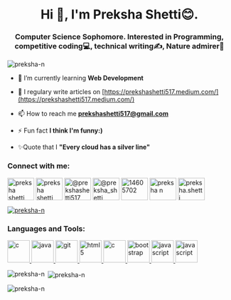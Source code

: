 <h1 align="center">Hi 👋, I'm Preksha Shetti😊.</h1>
<h3 align="center">Computer Science Sophomore. Interested in Programming, competitive coding💻, technical writing✍, Nature admirer🌱</h3>

<p align="left"> <img src="https://komarev.com/ghpvc/?username=preksha-n&label=Profile%20views&color=0e75b6&style=flat" alt="preksha-n" /> </p>


- 🌱 I’m currently learning **Web Development**

- 📝 I regulary write articles on [https://prekshashetti517.medium.com/](https://prekshashetti517.medium.com/)

- 📫 How to reach me **prekshashetti517@gmail.com**

- ⚡ Fun fact **I think I'm funny:)**

- ✨Quote that I  **"Every cloud has a silver line"**

<h3 align="left">Connect with me:</h3>
<p align="left">
 
<a href="https://www.linkedin.com/in/prekshashetti8/" target="_blank"><img align="center" src="![image](https://user-images.githubusercontent.com/71238045/111417695-66dc4100-870c-11eb-848a-f64176afa79c.png)" alt="preksha shetti" height="50" width="60" /></a>
<a href="https://hashnode.com/@Preksha" target="_blank"><img align="center" src="https://cdn.hashnode.com/res/hashnode/image/upload/v1611902473383/CDyAuTy75.png?auto=compress" alt="preksha shetti" height="50" width="60" /></a>
<a href="https://medium.com/@prekshashetti517" target="_blank"><img align="center" src="https://cdn.jsdelivr.net/npm/simple-icons@3.0.1/icons/medium.svg" alt="@prekshashetti517" height="50" width="60" /></a>
<a href="https://twitter.com/@preksha_shetti" target="_blank"><img align="center" src="https://cdn.jsdelivr.net/npm/simple-icons@3.0.1/icons/twitter.svg" alt="@preksha_shetti" height="50" width="60" /></a>
<a href="https://stackoverflow.com/users/14605702" target="_blank"><img align="center" src="https://cdn.jsdelivr.net/npm/simple-icons@3.0.1/icons/stackoverflow.svg" alt="14605702" height="50" width="60" /></a>
<a href="https://www.facebook.com/preksha.shetti/" target="_blank"><img align="center" src="https://cdn.jsdelivr.net/npm/simple-icons@3.0.1/icons/facebook.svg" alt="preksha n" height="50" width="60" /></a>
<a href="https://www.instagram.com/preksha.shetti/" target="_blank"><img align="center" src="https://cdn.jsdelivr.net/npm/simple-icons@3.0.1/icons/instagram.svg" alt="preksha.shetti" height="50" width="60" /></a>

<p align="left"> <a href="https://github.com/ryo-ma/github-profile-trophy"><img src="https://github-profile-trophy.vercel.app/?username=preksha-n" alt="preksha-n" /></a> </p>



<h3 align="left">Languages and Tools:</h3>
<p align="left"><!--C--> <a href="https://www.javatpoint.com/c-programming-language-tutorial" target="_blank"> <img src="https://cdn.iconscout.com/icon/free/png-512/c-programming-569564.png" alt="c" width="50" height="50"/> </a>
 <!--Java--><a href="https://www.java.com" target="_blank"> <img src="https://i.pinimg.com/originals/f1/ea/a7/f1eaa7278f64e27128e062a3de918265.png" alt="java" width="50" height="50"/> </a> 
 <!--Git--><a href="https://git-scm.com/" target="_blank"> <img src="https://www.vectorlogo.zone/logos/git-scm/git-scm-icon.svg" alt="git" width="50" height="50"/> </a> 
  <!--HTML--><a href="https://www.w3.org/html/" target="_blank"> <img src="https://upload.wikimedia.org/wikipedia/commons/thumb/3/38/HTML5_Badge.svg/600px-HTML5_Badge.svg.png" alt="html5" width="50" height="50"/> </a> 
<!--CSS--> <a href="https://www.javatpoint.com/css-tutorial" target="_blank"> <img src="https://www.pngitem.com/pimgs/m/198-1985012_transparent-css3-logo-png-css-logo-transparent-background.png" alt="c" width="50" height="50"/> </a>
 <!--Bootstrap--> <a href="https://getbootstrap.com" target="_blank"> <img src="https://upload.wikimedia.org/wikipedia/commons/thumb/b/b2/Bootstrap_logo.svg/1200px-Bootstrap_logo.svg.png" alt="bootstrap" width="50" height="50"/> </a>
  <!--Javascript--><a href="https://www.javatpoint.com/javascript-tutorial" target="_blank"> <img src="https://upload.wikimedia.org/wikipedia/commons/thumb/6/6a/JavaScript-logo.png/480px-JavaScript-logo.png" alt="javascript" width="50" height="50"/> </a> 
  <!--NodeJS--><a href="https://www.w3schools.com/nodejs/" target="_blank"> <img src="https://ih1.redbubble.net/image.1637717518.1604/flat,750x,075,f-pad,750x1000,f8f8f8.u5.jpg" alt="javascript" width="50" height="50"/> </a> 

</p>

<p><img align="left" src="https://github-readme-stats.vercel.app/api/top-langs?username=preksha-n&show_icons=true&locale=en&layout=compact" alt="preksha-n" /></p>

<p>&nbsp;<img align="center" src="https://github-readme-stats.vercel.app/api?username=preksha-n&show_icons=true&locale=en" alt="preksha-n" /></p>

<p><img align="center" src="https://github-readme-streak-stats.herokuapp.com/?user=preksha-n&" alt="preksha-n" /></p>
